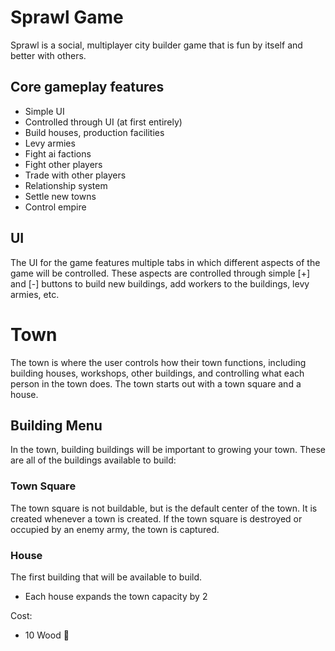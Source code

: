 # Sprawl Game

Sprawl is a social, multiplayer city builder game that is fun by itself and better with others.

## Core gameplay features

- Simple UI
- Controlled through UI (at first entirely)
- Build houses, production facilities
- Levy armies
- Fight ai factions
- Fight other players
- Trade with other players
- Relationship system
- Settle new towns
- Control empire

## UI

The UI for the game features multiple tabs in which different aspects of the game will be controlled. These aspects are controlled through simple [+] and [-] buttons to build new buildings, add workers to the buildings, levy armies, etc.

# Town

The town is where the user controls how their town functions, including building houses, workshops, other buildings, and controlling what each person in the town does. The town starts out with a town square and a house.

## Building Menu

In the town, building buildings will be important to growing your town. These are all of the buildings available to build:

### Town Square

The town square is not buildable, but is the default center of the town. It is created whenever a town is created. If the town square is destroyed or occupied by an enemy army, the town is captured.

### House

The first building that will be available to build.

- Each house expands the town capacity by 2

Cost:

- 10 Wood :deciduous_tree:
